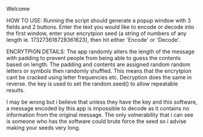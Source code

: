 Welcome

HOW TO USE:
Running the script should generate a popup window with 3 fields and 2 buttons. 
Enter the text you would like to encode or decode into the first window,
enter your encrytpion seed (a string of numbers of any length ie. 173273618728361623),
then hit either 'Encode' or 'Decode'.

ENCRYTPION DETAILS:
The app randomly alters the length of the message with padding to prevent people from being able to guess the contents based on length.
The padding and contents are assigned random random letters or symbols then randomly shuffled. This means that the encrytpion cant be cracked using letter frequencies etc.
Decryption does the same in reverse. the key is used to set the random.seed() to allow repeatable results.

I may be wrong but i believe that unless they have the key and this software, a message encoded by this app is impossible to decode as it contains no information from the original message. 
The only volnerability that i can see is someone who has the software could brute force the seed so i advise making your seeds very long.
